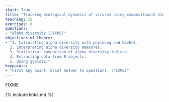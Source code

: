 ```yaml
---
start: True
title: "Tracking ecological dynamics of viruses using compositional data analysis"
teaching: 15
exercises: 0
questions:
- "alpha diversity (FIXME)"
objectives of theory:
- "1. Calculating alpha diversity with phyloseq and DivNet.
  2. Interpreting alpha diversity measures.
  3. Statistical comparison of alpha diversity indices.
  4. Extracting data from R objects.
  5. Using ggplot2."
keypoints:
- "First key point. Brief Answer to questions. (FIXME)"
---
```

FIXME

{% include links.md %}
